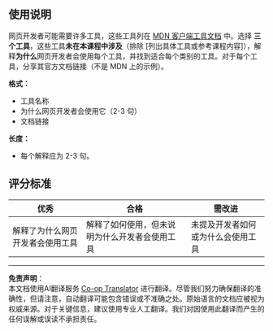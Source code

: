 <!--
CO_OP_TRANSLATOR_METADATA:
{
  "original_hash": "9e2f84e351a6fcb44bfc4066d98525f0",
  "translation_date": "2025-10-03T08:49:41+00:00",
  "source_file": "1-getting-started-lessons/1-intro-to-programming-languages/assignment.md",
  "language_code": "zh"
}
-->
## 使用说明

网页开发者可能需要许多工具，这些工具列在 [MDN 客户端工具文档](https://developer.mozilla.org/docs/Learn/Tools_and_testing/Understanding_client-side_tools/Overview) 中。选择 **三个工具**，这些工具**未在本课程中涉及**（排除 [列出具体工具或参考课程内容]），解释**为什么**网页开发者会使用每个工具，并找到适合每个类别的工具。对于每个工具，分享其官方文档链接（不是 MDN 上的示例）。

**格式：**  
- 工具名称  
- 为什么网页开发者会使用它（2-3 句）  
- 文档链接

**长度：**  
- 每个解释应为 2-3 句。

## 评分标准

优秀 | 合格 | 需改进
--- | --- | -- |
解释了为什么网页开发者会使用工具 | 解释了如何使用，但未说明为什么开发者会使用工具 | 未提及开发者如何或为什么会使用工具 |

---

**免责声明**：  
本文档使用AI翻译服务 [Co-op Translator](https://github.com/Azure/co-op-translator) 进行翻译。尽管我们努力确保翻译的准确性，但请注意，自动翻译可能包含错误或不准确之处。原始语言的文档应被视为权威来源。对于关键信息，建议使用专业人工翻译。我们对因使用此翻译而产生的任何误解或误读不承担责任。